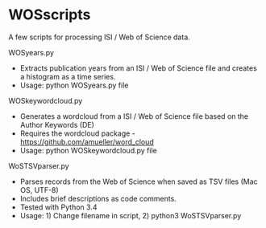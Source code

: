 # WOSscripts
A few scripts for processing ISI / Web of Science data.

WOSyears.py
- Extracts publication years from an ISI / Web of Science file and creates a histogram as a time series.
- Usage: python WOSyears.py file

WOSkeywordcloud.py
- Generates a wordcloud from a ISI / Web of Science file based on the Author Keywords (DE)
- Requires the wordcloud package - https://github.com/amueller/word_cloud
- Usage: python WOSkeywordcloud.py file

WoSTSVparser.py
- Parses records from the Web of Science when saved as TSV files (Mac OS, UTF-8)
- Includes brief descriptions as code comments.
- Tested with Python 3.4
- Usage: 1) Change filename in script, 2) python3 WoSTSVparser.py
